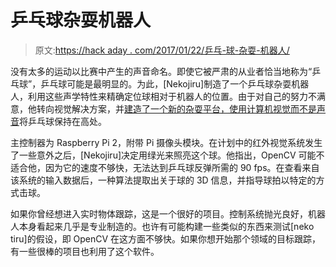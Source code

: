 # 乒乓球杂耍机器人

> 原文:[https://hack aday . com/2017/01/22/乒乓-球-杂耍-机器人/](https://hackaday.com/2017/01/22/ping-pong-ball-juggling-robot/)

没有太多的运动以比赛中产生的声音命名。即使它被严肃的从业者恰当地称为“乒乓球”，乒乓球可能是最明显的。为此，[Nekojiru]制造了一个乒乓球杂耍机器人，利用这些声学特性来精确定位球相对于机器人的位置。由于对自己的努力不满意，他转向视觉解决方案，并[建造了一个新的杂耍平台，使用计算机视觉而不是声音](http://www.robotshop.com/letsmakerobots/node/51318)将乒乓球保持在高处。

主控制器为 Raspberry Pi 2，附带 Pi 摄像头模块。在计划中的红外视觉系统发生了一些意外之后，[Nekojiru]决定用绿光来照亮这个球。他指出，OpenCV 可能不适合他，因为它的速度不够快，无法达到乒乓球反弹所需的 90 fps。在查看来自该系统的输入数据后，一种算法提取出关于球的 3D 信息，并指导球拍以特定的方式击球。

如果你曾经想进入实时物体跟踪，这是一个很好的项目。控制系统抛光良好，机器人本身看起来几乎是专业制造的。也许有可能构建一些类似的东西来测试[neko tiru]的假设，即 OpenCV 在这方面不够快。如果你想开始那个领域的目标跟踪，有一些很棒的项目也利用了这个软件。